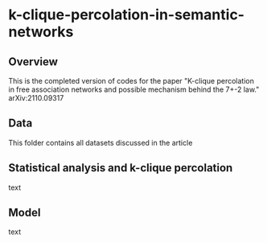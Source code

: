 # k-clique-percolation-in-semantic-networks
## Overview

This is the completed version of codes for the paper "K-clique percolation  in free association networks and possible mechanism behind the 7+-2 law." arXiv:2110.09317

## Data
This folder contains all datasets discussed in the article
## Statistical analysis and k-clique percolation
text
## Model
text
